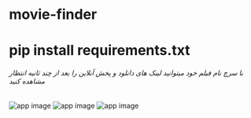 # movie-finder
# pip install requirements.txt


###### با سرچ نام فیلم خود میتوانید لینک های دانلود و پخش آنلاین را بعد از چند ثانیه انتظار مشاهده کنید


![app image](https://django-shop-ebrahim.s3.ir-thr-at1.arvanstorage.ir/Screenshot-from-2023-06-24-14-07-45.png)
![app image](https://django-shop-ebrahim.s3.ir-thr-at1.arvanstorage.ir/Screenshot-from-2023-06-24-14-08-06.png)
![app image](https://django-shop-ebrahim.s3.ir-thr-at1.arvanstorage.ir/Screenshot-from-2023-06-24-14-09-58.png)

